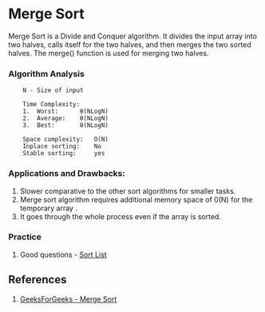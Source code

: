 # Merge Sort
Merge Sort is a Divide and Conquer algorithm. It divides the input array into two halves, calls itself for the two halves, and then merges the two sorted halves. The merge() function is used for merging two halves.

### Algorithm Analysis
```
    N - Size of input

    Time Complexity:   
    1.  Worst:      θ(NLogN)
    2.  Average:    θ(NLogN)
    3.  Best:       θ(NLogN)

    Space complexity:   O(N)
    Inplace sorting:    No
    Stable sorting:     yes 
```

### Applications and Drawbacks:
1. Slower comparative to the other sort algorithms for smaller tasks.
2. Merge sort algorithm requires additional memory space of 0(N) for the temporary array .
3. It goes through the whole process even if the array is sorted.

### Practice
1. Good questions - [Sort List](https://leetcode.com/problems/sort-list/)

## References
1. [GeeksForGeeks - Merge Sort](https://www.geeksforgeeks.org/merge-sort/)
